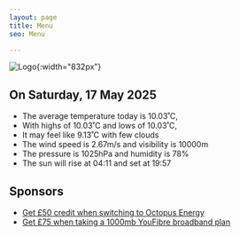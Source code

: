 ```yaml
---
layout: page
title: Menu
seo: Menu

---
```


![Logo](/images/logo.jpg){:width="832px"}

<!-- weather_marker starts -->
## On Saturday, 17 May 2025

- The average temperature today is 10.03˚C,
- With highs of 10.03˚C and lows of 10.03˚C,
- It may feel like 9.13˚C with few clouds
- The wind speed is 2.67m/s and visibility is 10000m
- The pressure is 1025hPa and humidity is 78%
- The sun will rise at 04:11 and set at 19:57

<!-- weather_marker ends -->

## Sponsors

- [Get £50 credit when switching to Octopus Energy](https://bit.ly/3oD1nnS)
- [Get £75 when taking a 1000mb YouFibre broadband plan](https://aklam.io/91zWhU?)
